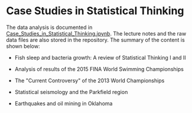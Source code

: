 # Case Studies in Statistical Thinking

The data analysis is documented in [Case_Studies_in_Statistical_Thinking.ipynb](https://github.com/iDataist/Case-Studies-in-Statistical-Thinking/blob/master/Case_Studies_in_Statistical_Thinking.ipynb). The lecture notes and the raw data files are also stored in the repository. The summary of the content is shown below:

- Fish sleep and bacteria growth: A review of Statistical Thinking I and II

- Analysis of results of the 2015 FINA World Swimming Championships

- The "Current Controversy" of the 2013 World Championships

- Statistical seismology and the Parkfield region

- Earthquakes and oil mining in Oklahoma
